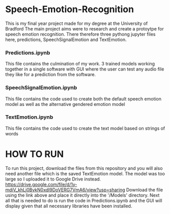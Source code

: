 # Speech-Emotion-Recognition
This is my final year project made for my degree at the University of Bradford
The main project aims were to research and create a protoytpe for speech emotion recognition.
There therefore three pythong jupyter files here, predictions, SpeechSignalEmotion and TextEmotion.

### Predictions.ipynb
This file contains the culmination of my work. 3 trained models working together in a single software with GUI where the user can test any audio file they like for a prediction from the software.

### SpeechSignalEmotion.ipynb
This file contains the code used to create both the default speech emotion model as well as the alternative gendered emotion model

### TextEmotion.ipynb
This file contains the code used to create the text model based on strings of words

# HOW TO RUN
To run this project, download the files from this repository and you will also need another file which is the saved TextEmotion model. The model was too large so I uploaded it to Google Drive instead.
https://drive.google.com/file/d/1y-mdiV_khLj0BvkN0xdI9DoVERG7VmA6/view?usp=sharing
Download the file using the link above and place it directly into the '/Models' directory.
Next all that is needed to do is run the code in Predictions.ipynb and the GUI will display given that all necessary libraries have been installed.
